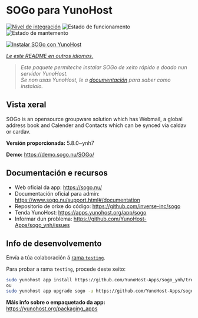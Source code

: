 <!--
NOTA: Este README foi creado automáticamente por <https://github.com/YunoHost/apps/tree/master/tools/readme_generator>
NON debe editarse manualmente.
-->

# SOGo para YunoHost

[![Nivel de integración](https://apps.yunohost.org/badge/integration/sogo)](https://ci-apps.yunohost.org/ci/apps/sogo/)
![Estado de funcionamento](https://apps.yunohost.org/badge/state/sogo)
![Estado de mantemento](https://apps.yunohost.org/badge/maintained/sogo)

[![Instalar SOGo con YunoHost](https://install-app.yunohost.org/install-with-yunohost.svg)](https://install-app.yunohost.org/?app=sogo)

*[Le este README en outros idiomas.](./ALL_README.md)*

> *Este paquete permíteche instalar SOGo de xeito rápido e doado nun servidor YunoHost.*  
> *Se non usas YunoHost, le a [documentación](https://yunohost.org/install) para saber como instalalo.*

## Vista xeral

SOGo is an opensource groupware solution which has Webmail, a global address book and Calender and Contacts which can be synced via caldav or cardav.


**Versión proporcionada:** 5.8.0~ynh7

**Demo:** <https://demo.sogo.nu/SOGo/>
## Documentación e recursos

- Web oficial da app: <https://sogo.nu/>
- Documentación oficial para admin: <https://www.sogo.nu/support.html#/documentation>
- Repositorio de orixe do código: <https://github.com/inverse-inc/sogo>
- Tenda YunoHost: <https://apps.yunohost.org/app/sogo>
- Informar dun problema: <https://github.com/YunoHost-Apps/sogo_ynh/issues>

## Info de desenvolvemento

Envía a túa colaboración á [rama `testing`](https://github.com/YunoHost-Apps/sogo_ynh/tree/testing).

Para probar a rama `testing`, procede deste xeito:

```bash
sudo yunohost app install https://github.com/YunoHost-Apps/sogo_ynh/tree/testing --debug
ou
sudo yunohost app upgrade sogo -u https://github.com/YunoHost-Apps/sogo_ynh/tree/testing --debug
```

**Máis info sobre o empaquetado da app:** <https://yunohost.org/packaging_apps>
